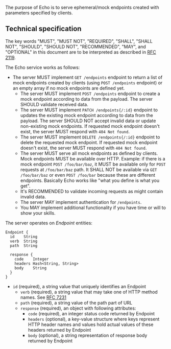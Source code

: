 The purpose of Echo is to serve ephemeral/mock endpoints created with parameters specified by clients.

## Technical specification

The key words "MUST", "MUST NOT", "REQUIRED", "SHALL", "SHALL NOT", "SHOULD", "SHOULD NOT", "RECOMMENDED", "MAY", and "OPTIONAL" in this document are to be interpreted as described in [RFC 2119](https://www.ietf.org/rfc/rfc2119.txt).

The Echo service works as follows:

* The server MUST implement `GET /endpoints` endpoint to return a list of mock endpoints created by clients (using `POST /endpoints` endpoint) or an empty array if no mock endpoints are defined yet.
  * The server MUST implement `POST /endpoints` endpoint to create a mock endpoint according to data from the payload. The server SHOULD validate received data.
  * The server MUST implement `PATCH /endpoints{/:id}` endpoint to updates the existing mock endpoint according to data from the payload. The server SHOULD NOT accept invalid data or update non-existing mock endpoints. If requested mock endpoint doesn't exist, the server MUST respond with `404 Not found`.
  * The server MUST implement `DELETE /endpoints{/:id}` endpoint to delete the requested mock endpoint. If requested mock endpoint doesn't exist, the server MUST respond with `404 Not found`.
  * The server MUST serve all mock endpoints as defined by clients. Mock endpoints MUST be available over HTTP. Example: if there is a mock endpoint `POST /foo/bar/baz`, it MUST be available only for `POST` requests at `/foo/bar/baz` path. It SHALL NOT be available via `GET /foo/bar/baz` or even `POST /foo/bar` because these are different endpoints. Basically Echo works like "what you define is what you get".
  * It's RECOMMENDED to validate incoming requests as might contain invalid data.
  * The server MAY implement authentication for `/endpoints`.
  * You MAY implement additional functionality if you have time or will to show your skills.

The server operates on _Endpoint_ entities:

    Endpoint {
      id    String
      verb  String
      path  String

      response {
        code    Integer
        headers Hash<String, String>
        body    String
      }
    }

  * `id` (required), a string value that uniquely identifies an Endpoint
    * `verb` (required), a string value that may take one of HTTP method names. See [RFC 7231](https://tools.ietf.org/html/rfc7231#section-4.3)
    * `path` (required), a string value of the path part of URL
    * `response` (required), an object with following attributes:
      * `code` (required), an integer status code returned by Endpoint
      * `headers` (optional), a key-value structure where keys represent HTTP header
      names and values hold actual values of these headers returned by Endpoint
      * `body` (optional), a string representation of response body returned by
      Endpoint
